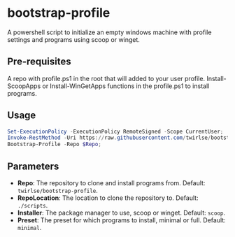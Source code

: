 # bootstrap-profile

A powershell script to initialize an empty windows machine with profile settings and programs using scoop or winget.

## Pre-requisites

A repo with profile.ps1 in the root that will added to your user profile.
Install-ScoopApps or Install-WinGetApps functions in the profile.ps1 to install programs.

## Usage

```powershell
Set-ExecutionPolicy -ExecutionPolicy RemoteSigned -Scope CurrentUser;
Invoke-RestMethod -Uri https://raw.githubusercontent.com/twirlse/bootstrap-profile/main/bootstrap.ps1 | Invoke-Expression;
Bootstrap-Profile -Repo $Repo;
```

## Parameters

- **Repo**: The repository to clone and install programs from. Default: `twirlse/bootstrap-profile`.
- **RepoLocation**: The location to clone the repository to. Default: `./scripts`.
- **Installer**: The package manager to use, scoop or winget. Default: `scoop`.
- **Preset**: The preset for which programs to install, minimal or full. Default: `minimal`.
